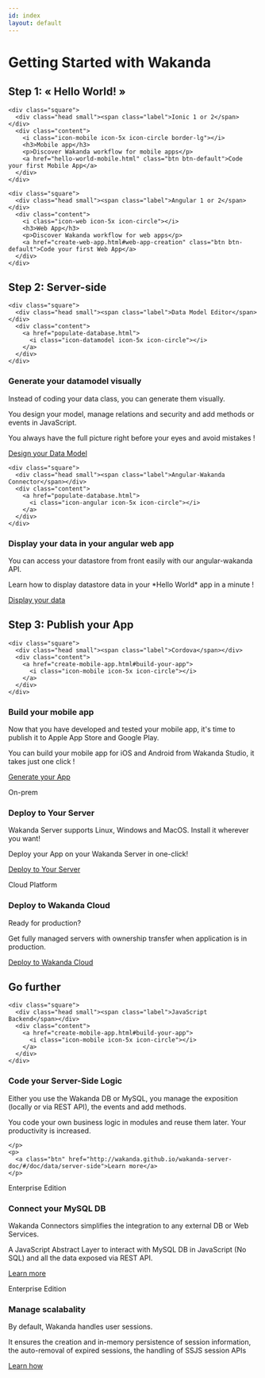 ```yaml
---
id: index
layout: default
---
```


<h1 id="next-steps">Getting Started with Wakanda</h1>
<h2>Step 1: « Hello World! »</h2>
<div class="row item">
  <div class="col-md-4">

    <div class="square">
      <div class="head small"><span class="label">Ionic 1 or 2</span></div>
      <div class="content">
        <i class="icon-mobile icon-5x icon-circle border-lg"></i>
        <h3>Mobile app</h3>
        <p>Discover Wakanda workflow for mobile apps</p>
        <a href="hello-world-mobile.html" class="btn btn-default">Code your first Mobile App</a>
      </div>
    </div>
  </div>
  <div class="col-md-4">

    <div class="square">
      <div class="head small"><span class="label">Angular 1 or 2</span></div>
      <div class="content">
        <i class="icon-web icon-5x icon-circle"></i>
        <h3>Web App</h3>
        <p>Discover Wakanda workflow for web apps</p>
        <a href="create-web-app.html#web-app-creation" class="btn btn-default">Code your first Web App</a>
      </div>
    </div>
  </div>
</div>

<h2>Step 2: Server-side</h2>


<div class="row item">
  <div class="col-md-4">

    <div class="square">
      <div class="head small"><span class="label">Data Model Editor</span></div>
      <div class="content">
        <a href="populate-database.html">
          <i class="icon-datamodel icon-5x icon-circle"></i>
        </a>
      </div>
    </div>
  </div>
  <div class="col-md-8">
    <h3>Generate your datamodel visually</h3>
    <p>
      Instead of coding your data class, you can generate them visually.
    </p>
    <p>
      You design your model, manage relations and security and add methods or events in JavaScript.
    </p>
       <p>
      You always have the full picture right before your eyes and avoid mistakes !
    </p>
    <p>
      <a class="btn" href="populate-database.html">Design your Data Model</a>
    </p>
  </div>

</div>

<div class="row item">
  <div class="col-md-4">

    <div class="square">
      <div class="head small"><span class="label">Angular-Wakanda Connector</span></div>
      <div class="content">
        <a href="populate-database.html">
          <i class="icon-angular icon-5x icon-circle"></i>
        </a>
      </div>
    </div>
  </div>
  <div class="col-md-8">
    <h3>Display your data in your angular web app</h3>
    <p>
      You can access your datastore from front easily with our angular-wakanda API.
    </p>
    <p>
      Learn how to display datastore data in your *Hello World* app in a minute !
    </p>
    <p>
      <a class="btn" href="display-data-in-webapp.html">Display your data</a>
    </p>
  </div>

</div>



<h2>Step 3: Publish your App</h2>
<div class="row item">
  <div class="col-md-4">

    <div class="square">
      <div class="head small"><span class="label">Cordova</span></div>
      <div class="content">
        <a href="create-mobile-app.html#build-your-app">
          <i class="icon-mobile icon-5x icon-circle"></i>
        </a>
      </div>
    </div>
  </div>
  <div class="col-md-8">
    <h3>Build your mobile app</h3>
    <p>
      Now that you have developed and tested your mobile app, it's time to publish it to Apple App Store and Google Play.
    </p>
    <p>
      You can build your mobile app for iOS and Android from Wakanda Studio, it takes just one click !
    </p>
    <p>
      <a class="btn" href="build-mobile-app.html">Generate your App</a>
    </p>
  </div>
</div>
<div class="row item">
  <div class="col-md-4">
    <div class="square">
      <div class="head small"><span class="label">On-prem</span></div>
      <div class="content">
        <a href="deploy-your-app.html">
          <i class="icon-cloud icon-5x icon-circle"></i>
        </a>
      </div>
    </div>
  </div>
  <div class="col-md-8">
    <h3>Deploy to Your Server</h3>
    <p>
      Wakanda Server supports Linux, Windows and MacOS. Install it wherever you want!
    </p>
    <p>
      Deploy your App on your Wakanda Server in one-click!
    </p>
     <p>
       <a class="btn" href="deploy-your-app.html">Deploy to Your Server</a>
     </p>
  </div>
</div>
<div class="row item">
  <div class="col-md-4">
    <div class="square">
      <div class="head small"><span class="label">Cloud Platform</span></div>
      <div class="content">
        <a href="deploy-your-app.html">
          <i class="icon-wakanda-cloud icon-5x icon-circle"></i>
        </a>
      </div>
    </div>
  </div>
  <div class="col-md-8">
    <h3>Deploy to Wakanda Cloud</h3>
    <p>
      Ready for production? 
      </p>
      <p>
      Get fully managed servers with ownership transfer when application is in production.
      </p>
    <p>
      <a class="btn" href="http://docs.wakcloud.com/en/latest/getting_started.html">Deploy to Wakanda Cloud</a>
    </p>
  </div>
</div>

<h2>Go further </h2>
<div class="row item">
  <div class="col-md-4">

    <div class="square">
      <div class="head small"><span class="label">JavaScript Backend</span></div>
      <div class="content">
        <a href="create-mobile-app.html#build-your-app">
          <i class="icon-mobile icon-5x icon-circle"></i>
        </a>
      </div>
    </div>
  </div>
  <div class="col-md-8">
    <h3>Code your Server-Side Logic</h3>
    <p>
      Either you use the Wakanda DB or MySQL, you manage the exposition (locally or via REST API), the events and add methods.
    </p>
    <p>You code your own business logic in modules and reuse them later. Your productivity is increased.

    </p>
    <p>
      <a class="btn" href="http://wakanda.github.io/wakanda-server-doc/#/doc/data/server-side">Learn more</a>
    </p>
  </div>
</div>
<div class="row item">
  <div class="col-md-4">
    <div class="square">
      <div class="head"><span class="label">Enterprise  Edition</span></div>
      <div class="content">
        <a href="http://doc.wakanda.org/home2.en.html#/MySQL-Connector-Pro/MySQL-Connector-Pro.100-1168858.en.html"
        target="_blank">
          <i class="icon-database icon-5x icon-circle"></i>
        </a>
      </div>
    </div>
  </div>
  <div class="col-md-8">
    <h3>Connect your MySQL DB</h3>
    <p>
      Wakanda Connectors simplifies the integration to any external DB or Web Services.
    </p>
    <p>
      A JavaScript Abstract Layer to interact with MySQL DB in JavaScript (No SQL) and all the data exposed via REST API.
    </p>
    <p>
      <a class="btn" href="http://doc.wakanda.org/home2.en.html#/MySQL-Connector-Pro/MySQL-Connector-Pro.100-1168858.en.html">Learn more</a>
    </p>
  </div>
</div>
<div class="row item">
  <div class="col-md-4">
    <div class="square">
      <div class="head small"><span class="label">Enterprise  Edition</span></div>
      <div class="content">
        <a href="http://wakanda.github.io/wakanda-server-doc/#/doc/authentication/custom-session-management" target="_blank">
          <i class="icon-scalability icon-5x icon-circle"></i>
        </a>
      </div>
    </div>
  </div>
  <div class="col-md-8">
    <h3>Manage scalabality</h3>
    <p>
      By default, Wakanda handles user sessions. 
     </p> 
     <p>
      It ensures the creation and in-memory persistence of session information,
       the auto-removal of expired sessions, the handling of SSJS session APIs
     </p>
    <p><a class="btn" href="http://wakanda.github.io/wakanda-server-doc/#/doc/authentication/custom-session-management" target="_blank">Learn how</a>
    </p>
  </div>
</div>
